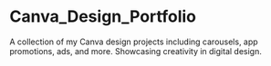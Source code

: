 # Canva_Design_Portfolio
A collection of my Canva design projects including carousels, app promotions, ads, and more. Showcasing creativity in digital design.
